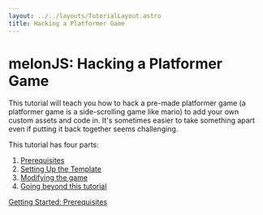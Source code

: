 ```yaml
---
layout: ../../layouts/TutorialLayout.astro
title: Hacking a Platformer Game
---
```

# melonJS: Hacking a Platformer Game
This tutorial will teach you how to hack a pre-made platformer game (a platformer game is a side-scrolling game like mario) to add your own custom assets and code in. It's sometimes easier to take something apart even if putting it back together seems challenging.

This tutorial has four parts:
1. [Prerequisites](/tutorial/part-1-prerequisites)
2. [Setting Up the Template](/tutorial/part-2-setting-up)
3. [Modifying the game](/tutorial/part-3-modifying-the-game)
4. [Going beyond this tutorial](/tutorial/part-4-going-beyond)

<a href="/tutorial/part-1-prerequisites" class="next">Getting Started: Prerequisites</a>